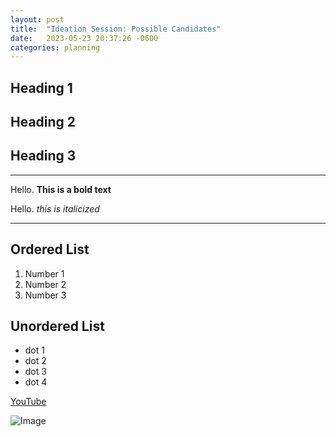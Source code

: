 ```yaml
---
layout: post
title:  "Ideation Session: Possible Candidates"
date:   2023-05-23 20:37:26 -0600
categories: planning
---
```


## Heading 1

## Heading 2

## Heading 3

---

Hello. **This is a bold text**

Hello. *this is italicized*

---

## Ordered List

1. Number 1
2. Number 2
3. Number 3

## Unordered List

- dot 1
- dot 2
- dot 3
- dot 4

[YouTube](https://www.youtube.com/)

![Image](https://res.cloudinary.com/dsdmfz9bs/image/upload/v1684894033/Turtle_Picture_teensk.png)
